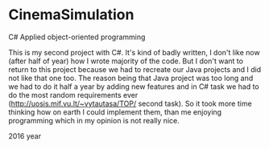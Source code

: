 # CinemaSimulation
C# Applied object-oriented programming

This is my second project with C#. It's kind of badly written, I don't like now (after half of year) how I wrote majority of the code. But I don't want to return to this project because we had to recreate our Java projects and I did not like that one too. The reason being that Java project was too long and we had to do it half a year by adding new features and in C# task we had to do the most random requirements ever (http://uosis.mif.vu.lt/~vytautasa/TOP/ second task). So it took more time thinking how on earth I could implement them, than me enjoying programming which in my opinion is not really nice.


2016 year
